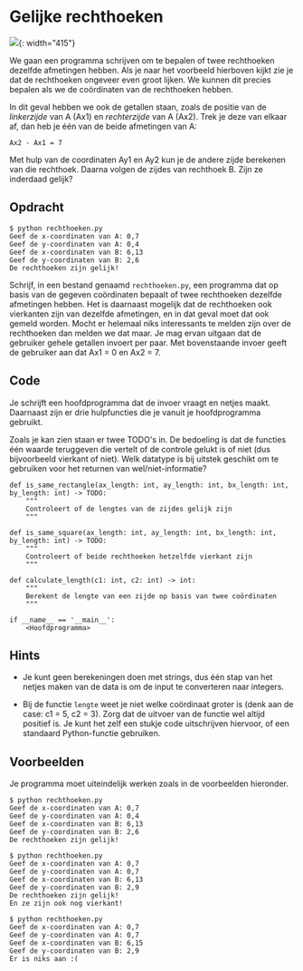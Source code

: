 # Gelijke rechthoeken

![](rechthoeken.png){: width="415"}

We gaan een programma schrijven om te bepalen of twee rechthoeken dezelfde afmetingen hebben.
Als je naar het voorbeeld hierboven kijkt zie je dat de rechthoeken ongeveer even groot lijken.
We kunnen dit precies bepalen als we de coördinaten van de rechthoeken hebben.

In dit geval hebben we ook de getallen staan, zoals de positie van de *linkerzijde* van A (Ax1) en *rechterzijde* van A (Ax2).
Trek je deze van elkaar af, dan heb je één van de beide afmetingen van A:

    Ax2 - Ax1 = 7

Met hulp van de coordinaten Ay1 en Ay2 kun je de andere zijde berekenen van die rechthoek. Daarna volgen de zijdes van rechthoek B. Zijn ze inderdaad gelijk?

## Opdracht

    $ python rechthoeken.py
    Geef de x-coordinaten van A: 0,7
    Geef de y-coordinaten van A: 0,4
    Geef de x-coordinaten van B: 6,13
    Geef de y-coordinaten van B: 2,6
    De rechthoeken zijn gelijk!

Schrijf, in een bestand genaamd `rechthoeken.py`, een programma dat op basis van de gegeven coördinaten bepaalt of twee rechthoeken dezelfde afmetingen hebben.
Het is daarnaast mogelijk dat de rechthoeken ook vierkanten zijn van dezelfde afmetingen, en in dat geval moet dat ook gemeld worden.
Mocht er helemaal niks interessants te melden zijn over de rechthoeken dan melden we dat maar.
Je mag ervan uitgaan dat de gebruiker gehele getallen invoert per paar. Met bovenstaande invoer geeft de gebruiker aan dat Ax1 = 0 en Ax2 = 7.

## Code

Je schrijft een hoofdprogramma dat de invoer vraagt en netjes maakt. Daarnaast zijn er drie hulpfuncties die je vanuit je hoofdprogramma gebruikt.

Zoals je kan zien staan er twee TODO's in. De bedoeling is dat de functies één waarde teruggeven die vertelt of de controle gelukt is of niet (dus bijvoorbeeld vierkant of niet). Welk datatype is bij uitstek geschikt om te gebruiken voor het returnen van wel/niet-informatie?

    def is_same_rectangle(ax_length: int, ay_length: int, bx_length: int, by_length: int) -> TODO:
        """
        Controleert of de lengtes van de zijdes gelijk zijn
        """

    def is_same_square(ax_length: int, ay_length: int, bx_length: int, by_length: int) -> TODO:
        """
        Controleert of beide rechthoeken hetzelfde vierkant zijn
        """

    def calculate_length(c1: int, c2: int) -> int:
        """
        Berekent de lengte van een zijde op basis van twee coördinaten
        """

    if __name__ == '__main__':
        <Hoofdprogramma>

## Hints

- Je kunt geen berekeningen doen met strings, dus één stap van het netjes maken van de data is om de input te converteren naar integers.

- Bij de functie `lengte` weet je niet welke coördinaat groter is (denk aan de case: c1 = 5, c2 = 3). Zorg dat de uitvoer van de functie wel altijd positief is. Je kunt het zelf een stukje code uitschrijven hiervoor, of een standaard Python-functie gebruiken.

## Voorbeelden

Je programma moet uiteindelijk werken zoals in de voorbeelden hieronder.

    $ python rechthoeken.py
    Geef de x-coordinaten van A: 0,7
    Geef de y-coordinaten van A: 0,4
    Geef de x-coordinaten van B: 6,13
    Geef de y-coordinaten van B: 2,6
    De rechthoeken zijn gelijk!

    $ python rechthoeken.py
    Geef de x-coordinaten van A: 0,7       
    Geef de y-coordinaten van A: 0,7
    Geef de x-coordinaten van B: 6,13
    Geef de y-coordinaten van B: 2,9
    De rechthoeken zijn gelijk!
    En ze zijn ook nog vierkant!

    $ python rechthoeken.py
    Geef de x-coordinaten van A: 0,7
    Geef de y-coordinaten van A: 0,7
    Geef de x-coordinaten van B: 6,15
    Geef de y-coordinaten van B: 2,9
    Er is niks aan :(
